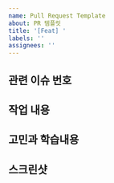 ```yaml
---
name: Pull Request Template
about: PR 템플릿
title: '[Feat] '
labels: ''
assignees: ''
---
```


[//]: # (PR 제목은 [Feat] {제목} 형식으로 작성해주세요.)
[//]: # (Reviewer, Assignees, Labe을 붙여주세요.)

## 관련 이슈 번호

[//]: # (해당 PR이 어떤 이슈와 관련이 있는지 작성해주세요.)
[//]: # (ex. close #1, resolve #2)

## 작업 내용

[//]: # (해당 PR에서 어떤 작업을 했는지 작성해주세요.)

## 고민과 학습내용

[//]: # (해당 작업을 하면서 고민했던 점이나 학습한 내용을 작성해주세요.)
[//]: # (팀 노션의 학습로그와 연결해도 좋습니다.)

## 스크린샷

[//]: # (가능한 경우 스크린샷을 첨부해주세요.)